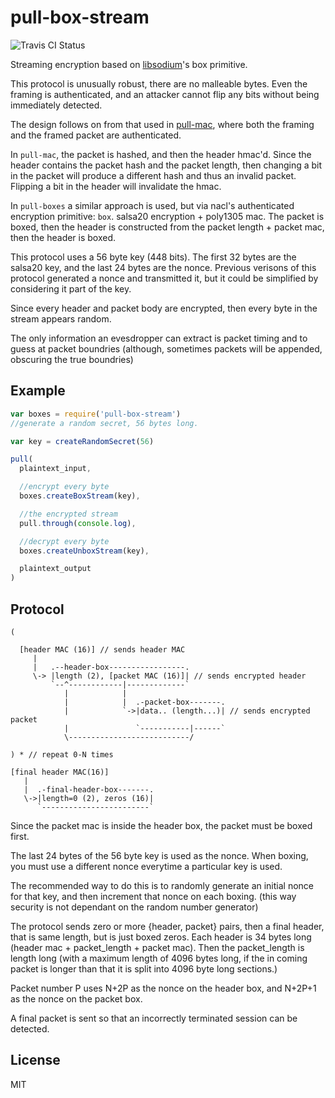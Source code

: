 # pull-box-stream

![Travis CI Status](https://travis-ci.org/dominictarr/pull-box-stream)

Streaming encryption based on [libsodium](https://github.com/paixaop/node-sodium)'s box primitive.

This protocol is unusually robust, there are no malleable bytes.
Even the framing is authenticated, and an attacker cannot
flip any bits without being immediately detected.

The design follows on from that used in
[pull-mac](https://github.com/dominictarr/pull-mac),
where both the framing and the framed packet are authenticated.

In `pull-mac`, the packet is hashed, and then the header hmac'd.
Since the header contains the packet hash and the packet length,
then changing a bit in the packet will produce a different hash
and thus an invalid packet. Flipping a bit in the header will
invalidate the hmac.

In `pull-boxes` a similar approach is used, but via nacl's authenticated
encryption primitive: `box`. salsa20 encryption + poly1305 mac.
The packet is boxed, then the header is constructed from the packet 
length + packet mac, then the header is boxed.

This protocol uses a 56 byte key (448 bits). The first 32 bytes
are the salsa20 key, and the last 24 bytes are the nonce. Previous
verisons of this protocol generated a nonce and transmitted it,
but it could be simplified by considering it part of the key.

Since every header and packet body are encrypted,
then every byte in the stream appears random.

The only information an evesdropper can extract is
packet timing and to guess at packet boundries
(although, sometimes packets will be appended, obscuring the true boundries)

## Example

``` js
var boxes = require('pull-box-stream')
//generate a random secret, 56 bytes long.

var key = createRandomSecret(56)

pull(
  plaintext_input,

  //encrypt every byte
  boxes.createBoxStream(key),

  //the encrypted stream
  pull.through(console.log),

  //decrypt every byte
  boxes.createUnboxStream(key),

  plaintext_output
)


```

## Protocol

```
(

  [header MAC (16)] // sends header MAC
     |
     |   .--header-box-----------------.
     \-> |length (2), [packet MAC (16)]| // sends encrypted header
         `--^------------|-------------`
            |            |
            |            |  .-packet-box-------.
            |            `->|data.. (length...)| // sends encrypted packet
            |               `-----------|------`
            \---------------------------/

) * // repeat 0-N times

[final header MAC(16)]
   |
   |  .-final-header-box-------.
   \->|length=0 (2), zeros (16)|
      `------------------------`
```

Since the packet mac is inside the header box, the packet
must be boxed first.

The last 24 bytes of the 56 byte key is used as the nonce.
When boxing, you must use a different nonce everytime a particular key is used.

The recommended way to do this is to randomly generate an initial
nonce for that key, and then increment that nonce on each boxing.
(this way security is not dependant on the random number generator)

The protocol sends zero or more {header, packet} pairs, then a final
header, that is same length, but is just boxed zeros.
 Each header is 34 bytes long (header mac + packet_length + packet mac).
Then the packet_length is length long (with a maximum length of 4096
bytes long, if the in coming packet is longer than that it is split
into 4096 byte long sections.)

Packet number P uses N+2P as the nonce on the header box,
and N+2P+1 as the nonce on the packet box.

A final packet is sent so that an incorrectly terminated session
can be detected.

## License

MIT
